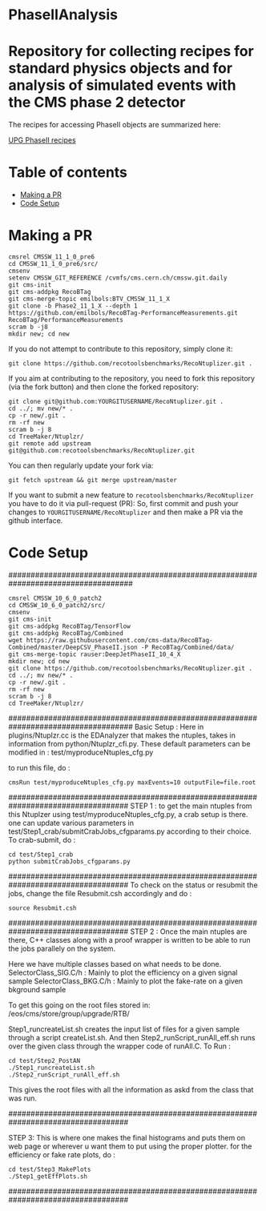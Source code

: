# PhaseIIAnalysis
# Repository for collecting recipes for standard physics objects and for analysis of simulated events with the CMS phase 2 detector

The recipes for accessing PhaseII objects are summarized here:

[UPG PhaseII recipes](https://twiki.cern.ch/twiki/bin/view/CMS/PhaseIIFSObjectRecipes "UPG PhaseII recipes")

Table of contents
=================

  * [Making a PR](#makingPR)
  * [Code Setup](#setup)

Making a PR
=====

```
cmsrel CMSSW_11_1_0_pre6
cd CMSSW_11_1_0_pre6/src/
cmsenv
setenv CMSSW_GIT_REFERENCE /cvmfs/cms.cern.ch/cmssw.git.daily
git cms-init
git cms-addpkg RecoBTag
git cms-merge-topic emilbols:BTV_CMSSW_11_1_X
git clone -b Phase2_11_1_X --depth 1 https://github.com/emilbols/RecoBTag-PerformanceMeasurements.git RecoBTag/PerformanceMeasurements
scram b -j8
mkdir new; cd new

```
If you do not attempt to contribute to this repository, simply clone it:
```
git clone https://github.com/recotoolsbenchmarks/RecoNtuplizer.git .
```

If you aim at contributing to the repository, you need to fork this repository (via the fork button) and then clone the forked repository:
```
git clone git@github.com:YOURGITUSERNAME/RecoNtuplizer.git .
cd ../; mv new/* .
cp -r new/.git .
rm -rf new
scram b -j 8
cd TreeMaker/Ntuplzr/
git remote add upstream git@github.com:recotoolsbenchmarks/RecoNtuplizer.git
```

You can then regularly update your fork via:
```
git fetch upstream && git merge upstream/master
```

If you want to submit a new feature to ```recotoolsbenchmarks/RecoNtuplizer``` you have to do it via pull-request (PR):
So, first commit and push your changes to ```YOURGITUSERNAME/RecoNtuplizer``` and then make a PR via the github interface. 


Code Setup
=====

####################################################################################
```
cmsrel CMSSW_10_6_0_patch2
cd CMSSW_10_6_0_patch2/src/
cmsenv
git cms-init
git cms-addpkg RecoBTag/TensorFlow
git cms-addpkg RecoBTag/Combined
wget https://raw.githubusercontent.com/cms-data/RecoBTag-Combined/master/DeepCSV_PhaseII.json -P RecoBTag/Combined/data/
git cms-merge-topic rauser:DeepJetPhaseII_10_4_X
mkdir new; cd new
git clone https://github.com/recotoolsbenchmarks/RecoNtuplizer.git .
cd ../; mv new/* .
cp -r new/.git .
rm -rf new
scram b -j 8
cd TreeMaker/Ntuplzr/
```
####################################################################################
Basic Setup : Here in plugins/Ntuplzr.cc is the EDAnalyzer that makes the ntuples, takes in information 
from python/Ntuplzr_cfi.py. These default parameters can be modified in :
test/myproduceNtuples_cfg.py

to run this file, do :  
```
cmsRun test/myproduceNtuples_cfg.py maxEvents=10 outputFile=file.root
```

###################################################################################
STEP 1 : to get the main ntuples from this Ntuplzer using test/myproduceNtuples_cfg.py, a crab setup is there. one can update 
        various parameters in test/Step1_crab/submitCrabJobs_cfgparams.py according to their choice. 
	To crab-submit, do : 

```
cd test/Step1_crab
python submitCrabJobs_cfgparams.py 
```
###################################################################################
To check on the status or resubmit the jobs, change the file Resubmit.csh accordingly and do :  
```
source Resubmit.csh
```

###################################################################################
STEP 2 : Once the main ntuples are there, C++ classes along with a proof wrapper is written to be able to run the jobs 
parallely on the system. 

Here we have multiple classes based on what needs to be done. 
SelectorClass_SIG.C/h : Mainly to plot the efficiency on a given signal sample 
SelectorClass_BKG.C/h : Mainly to plot the fake-rate  on a given bkground sample 


To get this going on the root files stored in: 
/eos/cms/store/group/upgrade/RTB/

Step1_runcreateList.sh creates the input list of files for a given sample through a script createList.sh.
And then Step2_runScript_runAll_eff.sh runs over the given class through the wrapper code of runAll.C.
To Run : 

```
cd test/Step2_PostAN
./Step1_runcreateList.sh
./Step2_runScript_runAll_eff.sh
```

This gives the root files with all the information as askd from the class that was run. 

###################################################################################

STEP 3: This is where one makes the final histograms and puts them on web page or wherever u want them to put using the proper plotter. 
for the efficiency or fake rate plots, do : 

```
cd test/Step3_MakePlots
./Step1_getEffPlots.sh
``` 	   
###################################################################################

